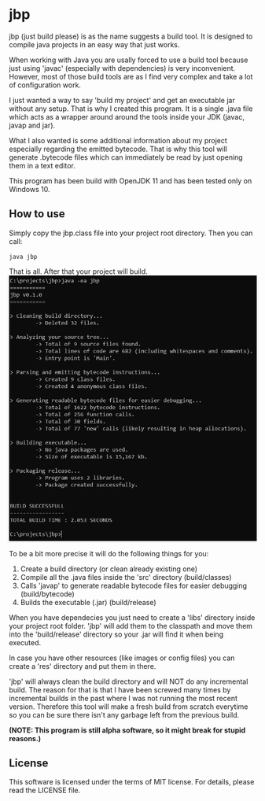 # jbp

jbp (just build please) is as the name suggests a build tool. It is designed to
compile java projects in an easy way that just works.

When working with Java you are usally forced to use a build tool because
just using 'javac' (especially with dependencies) is very inconvenient. However, most of those build tools are
as I find very complex and take a lot of configuration work.

I just wanted a way to say 'build my project' and get an executable jar without any setup.
That is why I created this program. It is a single .java file which acts as a wrapper around
around the tools inside your JDK (javac, javap and jar).

What I also wanted is some additional information about my project especially regarding the emitted bytecode.
That is why this tool will generate .bytecode files which can immediately be read by just opening them in a
text editor.

This program has been build with OpenJDK 11 and has been tested only on Windows 10.

## How to use

Simply copy the jbp.class file into your project root directory. Then you can call:
```
java jbp
```

That is all. After that your project will build.
![output](image.PNG)


To be a bit more precise it will do the following things for you:

1. Create a build directory (or clean already existing one)
2. Compile all the .java files inside the 'src' directory (build/classes)
3. Calls 'javap' to generate readable bytecode files for easier debugging (build/bytecode)
4. Builds the executable (.jar) (build/release)

When you have dependecies you just need to create a 'libs' directory inside your project root folder.
'jbp' will add them to the classpath and move them into the 'build/release' directory so your .jar will
find it when being executed.

In case you have other resources (like images or config files) you can create a 'res' directory and put them
in there.

'jbp' will always clean the build directory and will NOT do any incremental build. The reason for that is that I have been
screwed many times by incremental builds in the past where I was not running the most recent version.
Therefore this tool will make a fresh build from scratch everytime so you can be sure there isn't any garbage left from
the previous build.

**(NOTE: This program is still alpha software, so it might break for stupid reasons.)**

## License

This software is licensed under the terms of MIT license.
For details, please read the LICENSE file.
